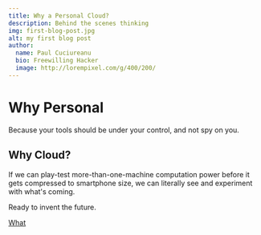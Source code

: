 ```yaml
---
title: Why a Personal Cloud?
description: Behind the scenes thinking
img: first-blog-post.jpg
alt: my first blog post
author:
  name: Paul Cuciureanu
  bio: Freewilling Hacker
  image: http://lorempixel.com/g/400/200/
---
```

# Why Personal

Because your tools should be under your control, and not spy on you.

## Why Cloud?

If we can play-test more-than-one-machine computation power before it gets compressed to smartphone size, we can literally see and experiment with what's coming.

Ready to invent the future.

[What](what)